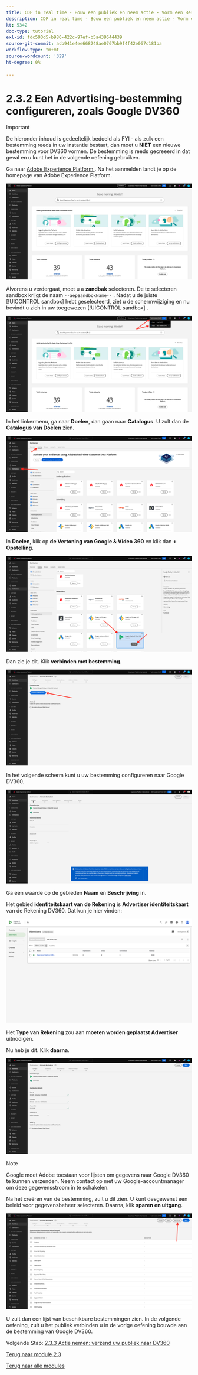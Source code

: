 ```yaml
---
title: CDP in real time - Bouw een publiek en neem actie - Vorm een Bestemming van Advertising zoals Google DV360
description: CDP in real time - Bouw een publiek en neem actie - Vorm een Bestemming van Advertising zoals Google DV360
kt: 5342
doc-type: tutorial
exl-id: fdc590d5-b986-422c-97ef-b5a439644439
source-git-commit: acb941e4ee668248ae0767bb9f4f42e067c181ba
workflow-type: tm+mt
source-wordcount: '329'
ht-degree: 0%

---
```


# 2.3.2 Een Advertising-bestemming configureren, zoals Google DV360

>[!IMPORTANT]
>
>De hieronder inhoud is gedeeltelijk bedoeld als FYI - als zulk een bestemming reeds in uw instantie bestaat, dan moet u **NIET** een nieuwe bestemming voor DV360 vormen. De bestemming is reeds gecreeerd in dat geval en u kunt het in de volgende oefening gebruiken.

Ga naar [ Adobe Experience Platform ](https://experience.adobe.com/platform). Na het aanmelden landt je op de homepage van Adobe Experience Platform.

![ Ingestie van Gegevens ](./../../../modules/datacollection/module1.2/images/home.png)

Alvorens u verdergaat, moet u a **zandbak** selecteren. De te selecteren sandbox krijgt de naam ``--aepSandboxName--`` . Nadat u de juiste [!UICONTROL sandbox] hebt geselecteerd, ziet u de schermwijziging en nu bevindt u zich in uw toegewezen [!UICONTROL sandbox] .

![ Ingestie van Gegevens ](./../../../modules/datacollection/module1.2/images/sb1.png)

In het linkermenu, ga naar **Doelen**, dan gaan naar **Catalogus**. U zult dan de **Catalogus van Doelen** zien.

![ RTCDP ](./images/rtcdp.png)

In **Doelen**, klik op **de Vertoning van Google &amp; Video 360** en klik dan **+ Opstelling**.

![ RTCDP ](./images/rtcdpgoogle.png)

Dan zie je dit. Klik **verbinden met bestemming**.

![ RTCDP ](./images/rtcdpgooglecreate1.png)

In het volgende scherm kunt u uw bestemming configureren naar Google DV360.

![ RTCDP ](./images/rtcdpgooglecreatedest.png)

Ga een waarde op de gebieden **Naam** en **Beschrijving** in.

Het gebied **identiteitskaart van de Rekening** is **Advertiser identiteitskaart** van de Rekening DV360. Dat kun je hier vinden:

![ RTCDP ](./images/rtcdpgoogledv360advid.png)

Het **Type van Rekening** zou aan **moeten worden geplaatst Advertiser** uitnodigen.

Nu heb je dit. Klik **daarna**.

![ RTCDP ](./images/rtcdpgoogldv360new.png)

>[!NOTE]
>
>Google moet Adobe toestaan voor lijsten om gegevens naar Google DV360 te kunnen verzenden. Neem contact op met uw Google-accountmanager om deze gegevensstroom in te schakelen.

Na het creëren van de bestemming, zult u dit zien. U kunt desgewenst een beleid voor gegevensbeheer selecteren. Daarna, klik **sparen en uitgang**.

![ RTCDP ](./images/rtcdpcreatedest1.png)

U zult dan een lijst van beschikbare bestemmingen zien.
In de volgende oefening, zult u het publiek verbinden u in de vorige oefening bouwde aan de bestemming van Google DV360.

Volgende Stap: [ 2.3.3 Actie nemen: verzend uw publiek naar DV360 ](./ex3.md)

[Terug naar module 2.3](./real-time-cdp-build-a-segment-take-action.md)

[Terug naar alle modules](../../../overview.md)

